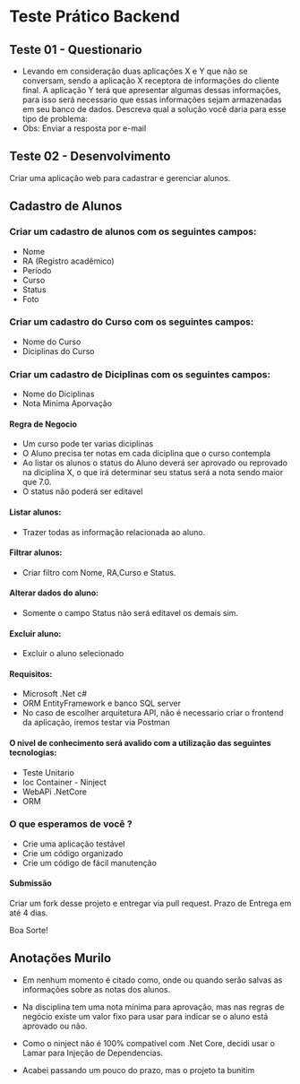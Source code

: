 # Teste Prático Backend

## Teste 01 - Questionario
- Levando em consideração duas aplicações X e Y que não se conversam, sendo a aplicação X receptora de informações do cliente final. A aplicação Y terá que apresentar algumas dessas informações, para isso será necessario que essas informações sejam armazenadas em seu banco de dados. Descreva qual a solução você daria para esse tipo de problema:
- Obs: Enviar a resposta por e-mail

## Teste 02 - Desenvolvimento 

Criar uma aplicação web para cadastrar e gerenciar alunos.

## Cadastro de Alunos

### Criar um cadastro de alunos com os seguintes campos:
- Nome
- RA (Registro acadêmico)
- Período
- Curso
- Status
- Foto

### Criar um cadastro do Curso com os seguintes campos:
- Nome do Curso
- Diciplinas do Curso

### Criar um cadastro de Diciplinas com os seguintes campos:
- Nome do Diciplinas
- Nota Minima Aporvação

#### Regra de Negocio 
- Um curso pode ter varias diciplinas
- O Aluno precisa ter notas em cada diciplina que o curso contempla
- Ao listar os alunos o status do Aluno deverá ser aprovado ou reprovado na diciplina X, o que irá determinar seu status será a nota sendo maior que 7.0.
- O status não poderá ser editavel 

#### Listar alunos: 
- Trazer todas as informação relacionada ao aluno.

#### Filtrar alunos: 
- Criar filtro com Nome, RA,Curso e Status.

#### Alterar dados do aluno: 
- Somente o campo Status não será editavel os demais sim.

#### Excluir aluno:
- Excluir o aluno selecionado

#### Requisitos:
- Microsoft .Net c#
- ORM EntityFramework e banco SQL server
- No caso de escolher arquitetura API, não é necessario criar o frontend da aplicação, iremos testar via Postman

#### O nivel de conhecimento será avalido com a utilização das seguintes tecnologias:
- Teste Unitario 
- Ioc Container - Ninject
- WebAPi .NetCore 
- ORM

### O que esperamos de você ?
- Crie uma aplicação testável
- Crie um código organizado
- Crie um código de fácil manutenção

#### Submissão
Criar um fork desse projeto e entregar via pull request.
Prazo de Entrega em até 4 dias.


Boa Sorte!



## Anotações Murilo
- Em nenhum momento é citado como, onde ou quando serão salvas as informações sobre as notas dos alunos.
- Na disciplina tem uma nota mínima para aprovação, mas nas regras de negócio existe um valor fixo para usar para indicar se o aluno está aprovado ou não.

- Como o ninject não é 100% compatível com .Net Core, decidi usar o Lamar para Injeção de Dependencias.
- Acabei passando um pouco do prazo, mas o projeto ta bunitim
